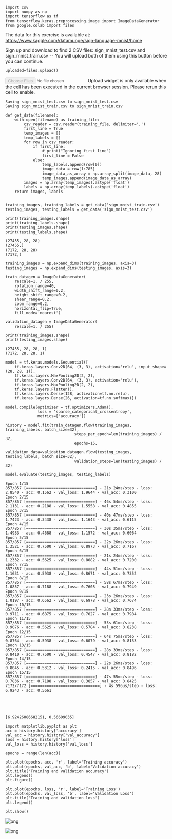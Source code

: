```
import csv
import numpy as np
import tensorflow as tf
from tensorflow.keras.preprocessing.image import ImageDataGenerator
from google.colab import files
```

The data for this exercise is available at: https://www.kaggle.com/datamunge/sign-language-mnist/home

Sign up and download to find 2 CSV files: sign_mnist_test.csv and sign_mnist_train.csv -- You will upload both of them using this button before you can continue.



```
uploaded=files.upload()
```



<input type="file" id="files-9979a0a3-4162-45c4-98fc-4e133ab5ad52" name="files[]" multiple disabled />
<output id="result-9979a0a3-4162-45c4-98fc-4e133ab5ad52">
 Upload widget is only available when the cell has been executed in the
 current browser session. Please rerun this cell to enable.
 </output>
 <script src="/nbextensions/google.colab/files.js"></script> 


    Saving sign_mnist_test.csv to sign_mnist_test.csv
    Saving sign_mnist_train.csv to sign_mnist_train.csv



```
def get_data(filename):
    with open(filename) as training_file:
        csv_reader = csv.reader(training_file, delimiter=',')
        first_line = True
        temp_images = []
        temp_labels = []
        for row in csv_reader:
            if first_line:
                # print("Ignoring first line")
                first_line = False
            else:
                temp_labels.append(row[0])
                image_data = row[1:785]
                image_data_as_array = np.array_split(image_data, 28)
                temp_images.append(image_data_as_array)
        images = np.array(temp_images).astype('float')
        labels = np.array(temp_labels).astype('float')
    return images, labels


training_images, training_labels = get_data('sign_mnist_train.csv')
testing_images, testing_labels = get_data('sign_mnist_test.csv')

print(training_images.shape)
print(training_labels.shape)
print(testing_images.shape)
print(testing_labels.shape)

```

    (27455, 28, 28)
    (27455,)
    (7172, 28, 28)
    (7172,)



```
training_images = np.expand_dims(training_images, axis=3)
testing_images = np.expand_dims(testing_images, axis=3)

train_datagen = ImageDataGenerator(
    rescale=1. / 255,
    rotation_range=40,
    width_shift_range=0.2,
    height_shift_range=0.2,
    shear_range=0.2,
    zoom_range=0.2,
    horizontal_flip=True,
    fill_mode='nearest')

validation_datagen = ImageDataGenerator(
    rescale=1. / 255)

print(training_images.shape)
print(testing_images.shape)
```

    (27455, 28, 28, 1)
    (7172, 28, 28, 1)



```
model = tf.keras.models.Sequential([
    tf.keras.layers.Conv2D(64, (3, 3), activation='relu', input_shape=(28, 28, 1)),
    tf.keras.layers.MaxPooling2D(2, 2),
    tf.keras.layers.Conv2D(64, (3, 3), activation='relu'),
    tf.keras.layers.MaxPooling2D(2, 2),
    tf.keras.layers.Flatten(),
    tf.keras.layers.Dense(128, activation=tf.nn.relu),
    tf.keras.layers.Dense(26, activation=tf.nn.softmax)])

model.compile(optimizer = tf.optimizers.Adam(),
              loss = 'sparse_categorical_crossentropy',
              metrics=['accuracy'])

history = model.fit(train_datagen.flow(training_images, training_labels, batch_size=32),
                              steps_per_epoch=len(training_images) / 32,
                              epochs=15,
                              validation_data=validation_datagen.flow(testing_images, testing_labels, batch_size=32),
                              validation_steps=len(testing_images) / 32)

model.evaluate(testing_images, testing_labels)

```

    Epoch 1/15
    857/857 [==============================] - 21s 24ms/step - loss: 2.8540 - acc: 0.1562 - val_loss: 1.9644 - val_acc: 0.3100
    Epoch 2/15
    857/857 [==============================] - 46s 54ms/step - loss: 2.1131 - acc: 0.2188 - val_loss: 1.5558 - val_acc: 0.4855
    Epoch 3/15
    857/857 [==============================] - 40s 47ms/step - loss: 1.7423 - acc: 0.3438 - val_loss: 1.1643 - val_acc: 0.6115
    Epoch 4/15
    857/857 [==============================] - 30s 35ms/step - loss: 1.4933 - acc: 0.4688 - val_loss: 1.1572 - val_acc: 0.6064
    Epoch 5/15
    857/857 [==============================] - 22s 26ms/step - loss: 1.3521 - acc: 0.7500 - val_loss: 0.8973 - val_acc: 0.7167
    Epoch 6/15
    857/857 [==============================] - 21s 24ms/step - loss: 1.2332 - acc: 0.5625 - val_loss: 0.8082 - val_acc: 0.7200
    Epoch 7/15
    857/857 [==============================] - 44s 51ms/step - loss: 1.1631 - acc: 0.5938 - val_loss: 0.8671 - val_acc: 0.7352
    Epoch 8/15
    857/857 [==============================] - 58s 67ms/step - loss: 1.0857 - acc: 0.7188 - val_loss: 0.7608 - val_acc: 0.7949
    Epoch 9/15
    857/857 [==============================] - 23s 26ms/step - loss: 1.0197 - acc: 0.6562 - val_loss: 0.6978 - val_acc: 0.7674
    Epoch 10/15
    857/857 [==============================] - 28s 33ms/step - loss: 0.9711 - acc: 0.6875 - val_loss: 0.7027 - val_acc: 0.7984
    Epoch 11/15
    857/857 [==============================] - 53s 61ms/step - loss: 0.9076 - acc: 0.5625 - val_loss: 0.5784 - val_acc: 0.8238
    Epoch 12/15
    857/857 [==============================] - 64s 75ms/step - loss: 0.8764 - acc: 0.5938 - val_loss: 0.6079 - val_acc: 0.8133
    Epoch 13/15
    857/857 [==============================] - 28s 33ms/step - loss: 0.8410 - acc: 0.7500 - val_loss: 0.4547 - val_acc: 0.8182
    Epoch 14/15
    857/857 [==============================] - 22s 26ms/step - loss: 0.8045 - acc: 0.5312 - val_loss: 0.2415 - val_acc: 0.8496
    Epoch 15/15
    857/857 [==============================] - 47s 55ms/step - loss: 0.7836 - acc: 0.7188 - val_loss: 0.3857 - val_acc: 0.8425
    7172/7172 [==============================] - 4s 596us/step - loss: 6.9243 - acc: 0.5661





    [6.92426086682151, 0.56609035]




```
import matplotlib.pyplot as plt
acc = history.history['accuracy']
val_acc = history.history['val_accuracy']
loss = history.history['loss']
val_loss = history.history['val_loss']

epochs = range(len(acc))

plt.plot(epochs, acc, 'r', label='Training accuracy')
plt.plot(epochs, val_acc, 'b', label='Validation accuracy')
plt.title('Training and validation accuracy')
plt.legend()
plt.figure()

plt.plot(epochs, loss, 'r', label='Training Loss')
plt.plot(epochs, val_loss, 'b', label='Validation Loss')
plt.title('Training and validation loss')
plt.legend()

plt.show()
```


![png](Exercise%208%20-%20Answer_files/Exercise%208%20-%20Answer_6_0.png)



![png](Exercise%208%20-%20Answer_files/Exercise%208%20-%20Answer_6_1.png)

